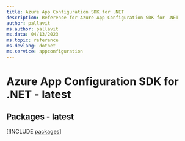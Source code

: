 ```yaml
---
title: Azure App Configuration SDK for .NET
description: Reference for Azure App Configuration SDK for .NET
author: pallavit
ms.author: pallavit
ms.data: 04/13/2023
ms.topic: reference
ms.devlang: dotnet
ms.service: appconfiguration
---
```

# Azure App Configuration SDK for .NET - latest
## Packages - latest
[!INCLUDE [packages](app-configuration-index.md)]